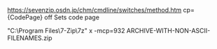 

https://sevenzip.osdn.jp/chm/cmdline/switches/method.htm
	cp={CodePage} 	off 	Sets code page

"C:\Program Files\7-Zip\7z" x -mcp=932 ARCHIVE-WITH-NON-ASCII-FILENAMES.zip



